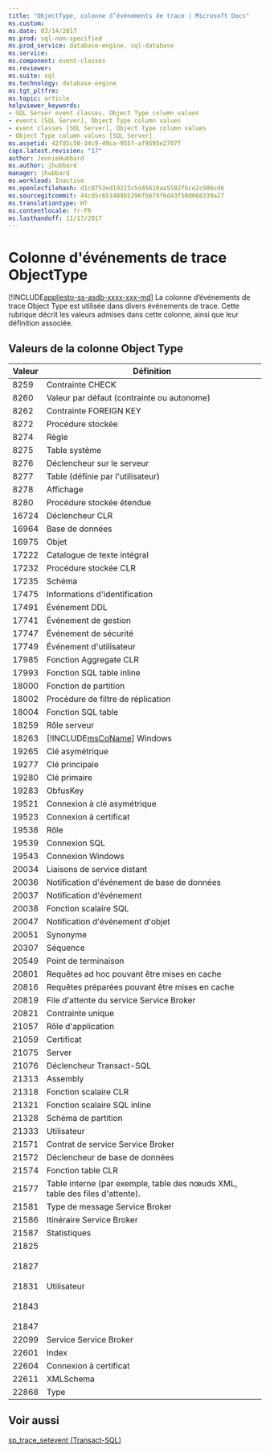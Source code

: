 ```yaml
---
title: "ObjectType, colonne d’événements de trace | Microsoft Docs"
ms.custom: 
ms.date: 03/14/2017
ms.prod: sql-non-specified
ms.prod_service: database-engine, sql-database
ms.service: 
ms.component: event-classes
ms.reviewer: 
ms.suite: sql
ms.technology: database-engine
ms.tgt_pltfrm: 
ms.topic: article
helpviewer_keywords:
- SQL Server event classes, Object Type column values
- events [SQL Server], Object Type column values
- event classes [SQL Server], Object Type column values
- Object Type column values [SQL Server]
ms.assetid: 42f85c50-34c9-49ca-955f-af9595e2707f
caps.latest.revision: "17"
author: JennieHubbard
ms.author: jhubbard
manager: jhubbard
ms.workload: Inactive
ms.openlocfilehash: d1c0753ed19215c5d45610aa5582fbce2c906cd6
ms.sourcegitcommit: 44cd5c651488b5296fb679f6d43f50d068339a27
ms.translationtype: HT
ms.contentlocale: fr-FR
ms.lasthandoff: 11/17/2017
---
```

# <a name="objecttype-trace-event-column"></a>Colonne d'événements de trace ObjectType
[!INCLUDE[appliesto-ss-asdb-xxxx-xxx-md](../../includes/appliesto-ss-asdb-xxxx-xxx-md.md)] La colonne d’événements de trace Object Type est utilisée dans divers événements de trace. Cette rubrique décrit les valeurs admises dans cette colonne, ainsi que leur définition associée.  
  
## <a name="object-type-column-values"></a>Valeurs de la colonne Object Type  
  
|Valeur|Définition|  
|-----------|----------------|  
|8259|Contrainte CHECK|  
|8260|Valeur par défaut (contrainte ou autonome)|  
|8262|Contrainte FOREIGN KEY|  
|8272|Procédure stockée|  
|8274|Règle|  
|8275|Table système|  
|8276|Déclencheur sur le serveur|  
|8277|Table (définie par l'utilisateur)|  
|8278|Affichage|  
|8280|Procédure stockée étendue|  
|16724|Déclencheur CLR|  
|16964|Base de données|  
|16975|Objet|  
|17222|Catalogue de texte intégral|  
|17232|Procédure stockée CLR|  
|17235|Schéma|  
|17475|Informations d'identification|  
|17491|Événement DDL|  
|17741|Événement de gestion|  
|17747|Événement de sécurité|  
|17749|Événement d'utilisateur|  
|17985|Fonction Aggregate CLR|  
|17993|Fonction SQL table inline|  
|18000|Fonction de partition|  
|18002|Procédure de filtre de réplication|  
|18004|Fonction SQL table|  
|18259|Rôle serveur|  
|18263|[!INCLUDE[msCoName](../../includes/msconame-md.md)] Windows|  
|19265|Clé asymétrique|  
|19277|Clé principale|  
|19280|Clé primaire|  
|19283|ObfusKey|  
|19521|Connexion à clé asymétrique|  
|19523|Connexion à certificat|  
|19538|Rôle|  
|19539|Connexion SQL|  
|19543|Connexion Windows|  
|20034|Liaisons de service distant|  
|20036|Notification d'événement de base de données|  
|20037|Notification d'événement|  
|20038|Fonction scalaire SQL|  
|20047|Notification d'événement d'objet|  
|20051|Synonyme|  
|20307|Séquence|  
|20549|Point de terminaison|  
|20801|Requêtes ad hoc pouvant être mises en cache|  
|20816|Requêtes préparées pouvant être mises en cache|  
|20819|File d'attente du service Service Broker|  
|20821|Contrainte unique|  
|21057|Rôle d'application|  
|21059|Certificat|  
|21075|Server|  
|21076|Déclencheur Transact-SQL|  
|21313|Assembly|  
|21318|Fonction scalaire CLR|  
|21321|Fonction scalaire SQL inline|  
|21328|Schéma de partition|  
|21333|Utilisateur|  
|21571|Contrat de service Service Broker|  
|21572|Déclencheur de base de données|  
|21574|Fonction table CLR|  
|21577|Table interne (par exemple, table des nœuds XML, table des files d'attente).|  
|21581|Type de message Service Broker|  
|21586|Itinéraire Service Broker|  
|21587|Statistiques|  
|21825<br /><br /> 21827<br /><br /> 21831<br /><br /> 21843<br /><br /> 21847|Utilisateur|  
|22099|Service Service Broker|  
|22601|Index|  
|22604|Connexion à certificat|  
|22611|XMLSchema|  
|22868|Type|  
  
## <a name="see-also"></a>Voir aussi  
 [sp_trace_setevent &#40;Transact-SQL&#41;](../../relational-databases/system-stored-procedures/sp-trace-setevent-transact-sql.md)  
  
  
